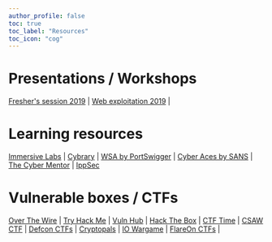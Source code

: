 ```yaml
---
author_profile: false
toc: true
toc_label: "Resources"
toc_icon: "cog"
---
```

# Presentations / Workshops
[Fresher's session 2019](https://drive.google.com/open?id=1EjH3fUwpRcj9CamOM_03YdpY5_DNAvSS) | 
[Web exploitation 2019](https://drive.google.com/file/d/18t87wjQnJvos3y3Aq0zj9XNUVgfcFknQ/view?usp=sharing) |

# Learning resources
[Immersive Labs](https://immersivelabs.online/signin) |
[Cybrary](https://www.cybrary.it/) |
[WSA by PortSwigger](https://portswigger.net/web-security) |
[Cyber Aces by SANS](https://www.cyberaces.org/courses.html) |
[The Cyber Mentor](https://www.youtube.com/channel/UC0ArlFuFYMpEewyRBzdLHiw) |
[IppSec](https://www.youtube.com/channel/UCa6eh7gCkpPo5XXUDfygQQA)

# Vulnerable boxes / CTFs
[Over The Wire](https://overthewire.org/wargames/) |
[Try Hack Me](https://tryhackme.com/dashboard) |
[Vuln Hub](https://www.vulnhub.com/) |
[Hack The Box](https://www.hackthebox.eu/home) |
[CTF Time](https://ctftime.org/event/list/upcoming) |
[CSAW CTF](https://365.csaw.io/) |
[Defcon CTFs](https://ctftime.org/ctf/1/) |
[Cryptopals](https://cryptopals.com/) |
[IO Wargame](https://io.netgarage.org/) |
[FlareOn CTFs](http://flare-on.com/) |
